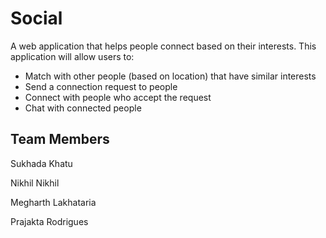 # Social
A web application that helps people connect based on their interests. This application will allow users to:
- Match with other people (based on location) that have similar interests
- Send a connection request to people
- Connect with people who accept the request
- Chat with connected people

## Team Members
Sukhada Khatu

Nikhil Nikhil

Megharth Lakhataria

Prajakta Rodrigues
